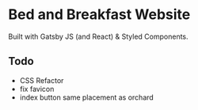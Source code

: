 # Bed and Breakfast Website

Built with Gatsby JS (and React) & Styled Components.  

## Todo

- CSS Refactor
- fix favicon
- index button same placement as orchard
